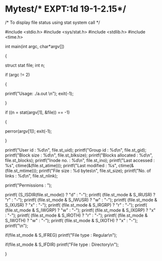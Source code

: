 # Mytest/* EXPT:1d	19-1-2.15*/

/* To display file status using stat system call */


#include <stdio.h> 
#include <sys/stat.h> 
#include <stdlib.h> 
#include <time.h>

int main(int argc, char*argv[])

{

struct stat file; 
int n;

if (argc != 2)

{

printf("Usage: ./a.out <filename>\n"); 
exit(-1);

}

if ((n = stat(argv[1],  &file)) == -1)

{

perror(argv[1]); 
exit(-1);

}

printf("User id : %d\n", file.st_uid); 
printf("Group id : %d\n", file.st_gid); 
printf("Block size : %d\n", file.st_blksize); 
printf("Blocks allocated : %d\n", file.st_blocks); 
printf("Inode no. : %d\n", file.st_ino);
printf("Last accessed : %s", ctime(&(file.st_atime))); 
printf("Last modified : %s", ctime(&(file.st_mtime))); 
printf("File size : %d bytes\n", file.st_size); 
printf("No. of links : %d\n", file.st_nlink);

printf("Permissions  : ");

printf( (S_ISDIR(file.st_mode)) ? "d" : "-"); 
printf( (file.st_mode & S_IRUSR) ? "r" : "-"); 
printf( (file.st_mode & S_IWUSR) ? "w" : "-"); 
printf( (file.st_mode & S_IXUSR) ? "x" : "-"); 
printf( (file.st_mode & S_IRGRP) ? "r" : "-"); 
printf( (file.st_mode & S_IWGRP) ? "w" : "-"); 
printf( (file.st_mode & S_IXGRP) ? "x" : "-"); 
printf( (file.st_mode & S_IROTH) ? "r" : "-"); 
printf( (file.st_mode & S_IWOTH) ? "w" : "-"); 
printf( (file.st_mode & S_IXOTH) ? "x" : "-"); 
printf("\n");

if(file.st_mode & S_IFREG) 
printf("File type : Regular\n");

if(file.st_mode & S_IFDIR) 
printf("File type : Directory\n");

}
